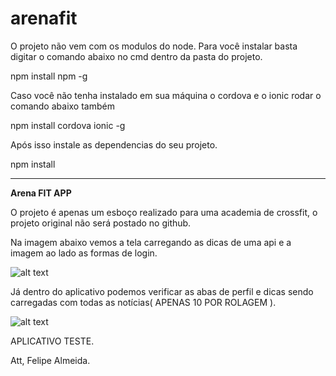 ﻿# arenafit

O projeto não vem com os modulos do node. Para você instalar basta digitar o comando abaixo no cmd dentro da pasta do projeto.

npm install npm -g

Caso você não tenha instalado em sua máquina o cordova e o ionic rodar o comando abaixo também

npm install cordova ionic -g

Após isso instale as dependencias do seu projeto.

npm install

---------------------------------------------------------------------

<b>Arena FIT APP</b>

O projeto é apenas um esboço realizado para uma academia de crossfit, o projeto original não será postado no github.

Na imagem abaixo vemos a tela carregando as dicas de uma api e a imagem ao lado as formas de login.

![alt text](https://i.imgur.com/lfhCGXI.jpg?1)


Já dentro do aplicativo podemos verificar as abas de perfil e dicas sendo carregadas com todas as notícias( APENAS 10 POR ROLAGEM ).


![alt text](https://i.imgur.com/Pt1OzGX.jpg)



APLICATIVO TESTE.

Att,
Felipe Almeida.
